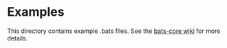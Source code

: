 # Examples

This directory contains example .bats files. See the [bats-core wiki][examples]
for more details.

[examples]: https://github.com/bats-core/bats-core/wiki/Examples
